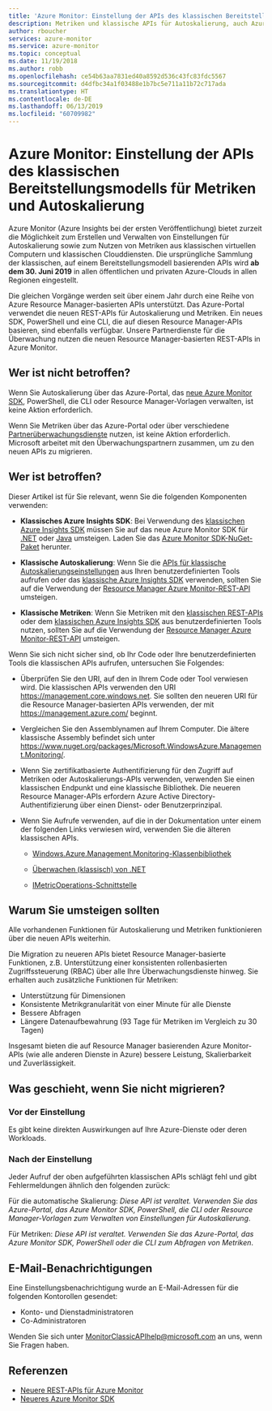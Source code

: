 ```yaml
---
title: 'Azure Monitor: Einstellung der APIs des klassischen Bereitstellungsmodells für Metriken und Autoskalierung'
description: Metriken und klassische APIs für Autoskalierung, auch Azure Service Management (ASM) oder RDFE-Bereitstellungsmodell genannt, werden eingestellt.
author: rboucher
services: azure-monitor
ms.service: azure-monitor
ms.topic: conceptual
ms.date: 11/19/2018
ms.author: robb
ms.openlocfilehash: ce54b63aa7831ed40a8592d536c43fc83fdc5567
ms.sourcegitcommit: d4dfbc34a1f03488e1b7bc5e711a11b72c717ada
ms.translationtype: HT
ms.contentlocale: de-DE
ms.lasthandoff: 06/13/2019
ms.locfileid: "60709982"
---
```

# <a name="azure-monitor-retirement-of-classic-deployment-model-apis-for-metrics-and-autoscale"></a>Azure Monitor: Einstellung der APIs des klassischen Bereitstellungsmodells für Metriken und Autoskalierung

Azure Monitor (Azure Insights bei der ersten Veröffentlichung) bietet zurzeit die Möglichkeit zum Erstellen und Verwalten von Einstellungen für Autoskalierung sowie zum Nutzen von Metriken aus klassischen virtuellen Computern und klassischen Clouddiensten. Die ursprüngliche Sammlung der klassischen, auf einem Bereitstellungsmodell basierenden APIs wird **ab dem 30. Juni 2019** in allen öffentlichen und privaten Azure-Clouds in allen Regionen eingestellt.   

Die gleichen Vorgänge werden seit über einem Jahr durch eine Reihe von Azure Resource Manager-basierten APIs unterstützt. Das Azure-Portal verwendet die neuen REST-APIs für Autoskalierung und Metriken. Ein neues SDK, PowerShell und eine CLI, die auf diesen Resource Manager-APIs basieren, sind ebenfalls verfügbar. Unsere Partnerdienste für die Überwachung nutzen die neuen Resource Manager-basierten REST-APIs in Azure Monitor.  

## <a name="who-is-not-affected"></a>Wer ist nicht betroffen?

Wenn Sie Autoskalierung über das Azure-Portal, das [neue Azure Monitor SDK](https://www.nuget.org/packages/Microsoft.Azure.Management.Monitor/), PowerShell, die CLI oder Resource Manager-Vorlagen verwalten, ist keine Aktion erforderlich.  

Wenn Sie Metriken über das Azure-Portal oder über verschiedene [Partnerüberwachungsdienste](../../azure-monitor/platform/partners.md) nutzen, ist keine Aktion erforderlich. Microsoft arbeitet mit den Überwachungspartnern zusammen, um zu den neuen APIs zu migrieren.

## <a name="who-is-affected"></a>Wer ist betroffen?

Dieser Artikel ist für Sie relevant, wenn Sie die folgenden Komponenten verwenden:

- **Klassisches Azure Insights SDK**: Bei Verwendung des [klassischen Azure Insights SDK](https://www.nuget.org/packages/Microsoft.WindowsAzure.Management.Monitoring/) müssen Sie auf das neue Azure Monitor SDK für [.NET](https://github.com/azure/azure-libraries-for-net#download) oder [Java](https://github.com/azure/azure-libraries-for-java#download) umsteigen. Laden Sie das [Azure Monitor SDK-NuGet-Paket](https://www.nuget.org/packages/Microsoft.Azure.Management.Monitor/) herunter.

- **Klassische Autoskalierung**: Wenn Sie die [APIs für klassische Autoskalierungseinstellungen](https://msdn.microsoft.com/library/azure/mt348562.aspx) aus Ihren benutzerdefinierten Tools aufrufen oder das [klassische Azure Insights SDK](https://www.nuget.org/packages/Microsoft.WindowsAzure.Management.Monitoring/) verwenden, sollten Sie auf die Verwendung der [Resource Manager Azure Monitor-REST-API](https://docs.microsoft.com/rest/api/monitor/autoscalesettings) umsteigen.

- **Klassische Metriken**: Wenn Sie Metriken mit den [klassischen REST-APIs](https://msdn.microsoft.com/library/azure/dn510374.aspx) oder dem [klassischen Azure Insights SDK](https://www.nuget.org/packages/Microsoft.WindowsAzure.Management.Monitoring/) aus benutzerdefinierten Tools nutzen, sollten Sie auf die Verwendung der [Resource Manager Azure Monitor-REST-API](https://docs.microsoft.com/rest/api/monitor/autoscalesettings) umsteigen. 

Wenn Sie sich nicht sicher sind, ob Ihr Code oder Ihre benutzerdefinierten Tools die klassischen APIs aufrufen, untersuchen Sie Folgendes:

- Überprüfen Sie den URI, auf den in Ihrem Code oder Tool verwiesen wird. Die klassischen APIs verwenden den URI https://management.core.windows.net. Sie sollten den neueren URI für die Resource Manager-basierten APIs verwenden, der mit https://management.azure.com/ beginnt.

- Vergleichen Sie den Assemblynamen auf Ihrem Computer. Die ältere klassische Assembly befindet sich unter https://www.nuget.org/packages/Microsoft.WindowsAzure.Management.Monitoring/.

- Wenn Sie zertifikatbasierte Authentifizierung für den Zugriff auf Metriken oder Autoskalierungs-APIs verwenden, verwenden Sie einen klassischen Endpunkt und eine klassische Bibliothek. Die neueren Resource Manager-APIs erfordern Azure Active Directory-Authentifizierung über einen Dienst- oder Benutzerprinzipal.

- Wenn Sie Aufrufe verwenden, auf die in der Dokumentation unter einem der folgenden Links verwiesen wird, verwenden Sie die älteren klassischen APIs.

  - [Windows.Azure.Management.Monitoring-Klassenbibliothek](https://docs.microsoft.com/previous-versions/azure/dn510414(v=azure.100))

  - [Überwachen (klassisch) von .NET](https://docs.microsoft.com/previous-versions/azure/reference/mt348562(v%3dazure.100))

  - [IMetricOperations-Schnittstelle](https://docs.microsoft.com/previous-versions/azure/reference/dn802395(v%3dazure.100))

## <a name="why-you-should-switch"></a>Warum Sie umsteigen sollten

Alle vorhandenen Funktionen für Autoskalierung und Metriken funktionieren über die neuen APIs weiterhin.  

Die Migration zu neueren APIs bietet Resource Manager-basierte Funktionen, z.B. Unterstützung einer konsistenten rollenbasierten Zugriffssteuerung (RBAC) über alle Ihre Überwachungsdienste hinweg. Sie erhalten auch zusätzliche Funktionen für Metriken: 

- Unterstützung für Dimensionen
- Konsistente Metrikgranularität von einer Minute für alle Dienste 
- Bessere Abfragen
- Längere Datenaufbewahrung (93 Tage für Metriken im Vergleich zu 30 Tagen) 

Insgesamt bieten die auf Resource Manager basierenden Azure Monitor-APIs (wie alle anderen Dienste in Azure) bessere Leistung, Skalierbarkeit und Zuverlässigkeit. 

## <a name="what-happens-if-you-do-not-migrate"></a>Was geschieht, wenn Sie nicht migrieren?

### <a name="before-retirement"></a>Vor der Einstellung

Es gibt keine direkten Auswirkungen auf Ihre Azure-Dienste oder deren Workloads.  

### <a name="after-retirement"></a>Nach der Einstellung

Jeder Aufruf der oben aufgeführten klassischen APIs schlägt fehl und gibt Fehlermeldungen ähnlich den folgenden zurück:

Für die automatische Skalierung: *Diese API ist veraltet. Verwenden Sie das Azure-Portal, das Azure Monitor SDK, PowerShell, die CLI oder Resource Manager-Vorlagen zum Verwalten von Einstellungen für Autoskalierung*.  

Für Metriken: *Diese API ist veraltet. Verwenden Sie das Azure-Portal, das Azure Monitor SDK, PowerShell oder die CLI zum Abfragen von Metriken*.

## <a name="email-notifications"></a>E-Mail-Benachrichtigungen

Eine Einstellungsbenachrichtigung wurde an E-Mail-Adressen für die folgenden Kontorollen gesendet: 

- Konto- und Dienstadministratoren
- Co-Administratoren  

Wenden Sie sich unter MonitorClassicAPIhelp@microsoft.com an uns, wenn Sie Fragen haben.  

## <a name="references"></a>Referenzen

- [Neuere REST-APIs für Azure Monitor](https://docs.microsoft.com/rest/api/monitor/) 
- [Neueres Azure Monitor SDK](https://www.nuget.org/packages/Microsoft.Azure.Management.Monitor/)
